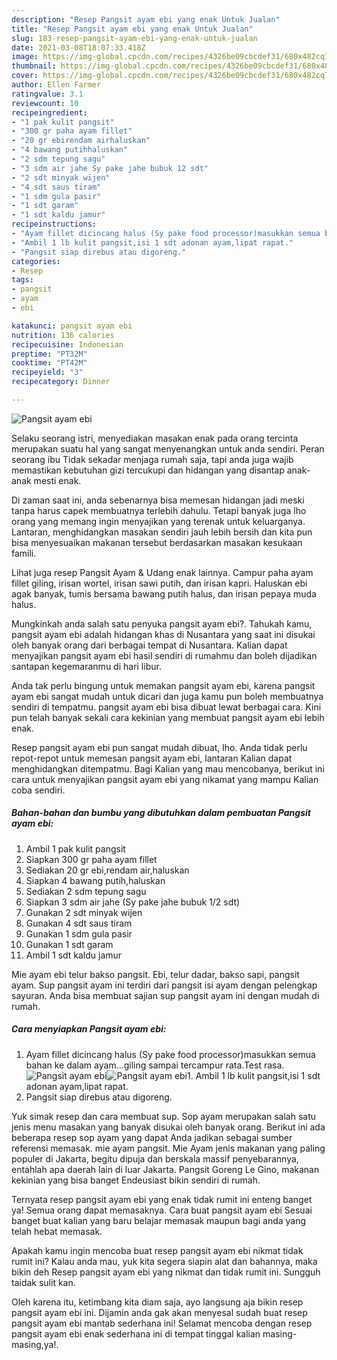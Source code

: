 ```yaml
---
description: "Resep Pangsit ayam ebi yang enak Untuk Jualan"
title: "Resep Pangsit ayam ebi yang enak Untuk Jualan"
slug: 183-resep-pangsit-ayam-ebi-yang-enak-untuk-jualan
date: 2021-03-08T18:07:33.418Z
image: https://img-global.cpcdn.com/recipes/4326be09cbcdef31/680x482cq70/pangsit-ayam-ebi-foto-resep-utama.jpg
thumbnail: https://img-global.cpcdn.com/recipes/4326be09cbcdef31/680x482cq70/pangsit-ayam-ebi-foto-resep-utama.jpg
cover: https://img-global.cpcdn.com/recipes/4326be09cbcdef31/680x482cq70/pangsit-ayam-ebi-foto-resep-utama.jpg
author: Ellen Farmer
ratingvalue: 3.1
reviewcount: 10
recipeingredient:
- "1 pak kulit pangsit"
- "300 gr paha ayam fillet"
- "20 gr ebirendam airhaluskan"
- "4 bawang putihhaluskan"
- "2 sdm tepung sagu"
- "3 sdm air jahe Sy pake jahe bubuk 12 sdt"
- "2 sdt minyak wijen"
- "4 sdt saus tiram"
- "1 sdm gula pasir"
- "1 sdt garam"
- "1 sdt kaldu jamur"
recipeinstructions:
- "Ayam fillet dicincang halus (Sy pake food processor)masukkan semua bahan ke dalam ayam...giling sampai tercampur rata.Test rasa."
- "Ambil 1 lb kulit pangsit,isi 1 sdt adonan ayam,lipat rapat."
- "Pangsit siap direbus atau digoreng."
categories:
- Resep
tags:
- pangsit
- ayam
- ebi

katakunci: pangsit ayam ebi 
nutrition: 136 calories
recipecuisine: Indonesian
preptime: "PT32M"
cooktime: "PT42M"
recipeyield: "3"
recipecategory: Dinner

---
```



![Pangsit ayam ebi](https://img-global.cpcdn.com/recipes/4326be09cbcdef31/680x482cq70/pangsit-ayam-ebi-foto-resep-utama.jpg)

Selaku seorang istri, menyediakan masakan enak pada orang tercinta merupakan suatu hal yang sangat menyenangkan untuk anda sendiri. Peran seorang ibu Tidak sekadar menjaga rumah saja, tapi anda juga wajib memastikan kebutuhan gizi tercukupi dan hidangan yang disantap anak-anak mesti enak.

Di zaman  saat ini, anda sebenarnya bisa memesan hidangan jadi meski tanpa harus capek membuatnya terlebih dahulu. Tetapi banyak juga lho orang yang memang ingin menyajikan yang terenak untuk keluarganya. Lantaran, menghidangkan masakan sendiri jauh lebih bersih dan kita pun bisa menyesuaikan makanan tersebut berdasarkan masakan kesukaan famili. 

Lihat juga resep Pangsit Ayam &amp; Udang enak lainnya. Campur paha ayam fillet giling, irisan wortel, irisan sawi putih, dan irisan kapri. Haluskan ebi agak banyak, tumis bersama bawang putih halus, dan irisan pepaya muda halus.

Mungkinkah anda salah satu penyuka pangsit ayam ebi?. Tahukah kamu, pangsit ayam ebi adalah hidangan khas di Nusantara yang saat ini disukai oleh banyak orang dari berbagai tempat di Nusantara. Kalian dapat menyajikan pangsit ayam ebi hasil sendiri di rumahmu dan boleh dijadikan santapan kegemaranmu di hari libur.

Anda tak perlu bingung untuk memakan pangsit ayam ebi, karena pangsit ayam ebi sangat mudah untuk dicari dan juga kamu pun boleh membuatnya sendiri di tempatmu. pangsit ayam ebi bisa dibuat lewat berbagai cara. Kini pun telah banyak sekali cara kekinian yang membuat pangsit ayam ebi lebih enak.

Resep pangsit ayam ebi pun sangat mudah dibuat, lho. Anda tidak perlu repot-repot untuk memesan pangsit ayam ebi, lantaran Kalian dapat menghidangkan ditempatmu. Bagi Kalian yang mau mencobanya, berikut ini cara untuk menyajikan pangsit ayam ebi yang nikamat yang mampu Kalian coba sendiri.

<!--inarticleads1-->

##### Bahan-bahan dan bumbu yang dibutuhkan dalam pembuatan Pangsit ayam ebi:

1. Ambil 1 pak kulit pangsit
1. Siapkan 300 gr paha ayam fillet
1. Sediakan 20 gr ebi,rendam air,haluskan
1. Siapkan 4 bawang putih,haluskan
1. Sediakan 2 sdm tepung sagu
1. Siapkan 3 sdm air jahe (Sy pake jahe bubuk 1/2 sdt)
1. Gunakan 2 sdt minyak wijen
1. Gunakan 4 sdt saus tiram
1. Gunakan 1 sdm gula pasir
1. Gunakan 1 sdt garam
1. Ambil 1 sdt kaldu jamur


Mie ayam ebi telur bakso pangsit. Ebi, telur dadar, bakso sapi, pangsit ayam. Sup pangsit ayam ini terdiri dari pangsit isi ayam dengan pelengkap sayuran. Anda bisa membuat sajian sup pangsit ayam ini dengan mudah di rumah. 

<!--inarticleads2-->

##### Cara menyiapkan Pangsit ayam ebi:

1. Ayam fillet dicincang halus (Sy pake food processor)masukkan semua bahan ke dalam ayam...giling sampai tercampur rata.Test rasa.
<img src="https://img-global.cpcdn.com/steps/9d7776b956df365d/160x128cq70/pangsit-ayam-ebi-langkah-memasak-1-foto.jpg" alt="Pangsit ayam ebi"><img src="https://img-global.cpcdn.com/steps/dc30dfa0a22b64ad/160x128cq70/pangsit-ayam-ebi-langkah-memasak-1-foto.jpg" alt="Pangsit ayam ebi">1. Ambil 1 lb kulit pangsit,isi 1 sdt adonan ayam,lipat rapat.
1. Pangsit siap direbus atau digoreng.


Yuk simak resep dan cara membuat sup. Sop ayam merupakan salah satu jenis menu masakan yang banyak disukai oleh banyak orang. Berikut ini ada beberapa resep sop ayam yang dapat Anda jadikan sebagai sumber referensi memasak. mie ayam pangsit. Mie Ayam jenis makanan yang paling populer di Jakarta, begitu dipuja dan berskala massif penyebarannya, entahlah apa daerah lain di luar Jakarta. Pangsit Goreng Le Gino, makanan kekinian yang bisa banget Endeusiast bikin sendiri di rumah. 

Ternyata resep pangsit ayam ebi yang enak tidak rumit ini enteng banget ya! Semua orang dapat memasaknya. Cara buat pangsit ayam ebi Sesuai banget buat kalian yang baru belajar memasak maupun bagi anda yang telah hebat memasak.

Apakah kamu ingin mencoba buat resep pangsit ayam ebi nikmat tidak rumit ini? Kalau anda mau, yuk kita segera siapin alat dan bahannya, maka bikin deh Resep pangsit ayam ebi yang nikmat dan tidak rumit ini. Sungguh taidak sulit kan. 

Oleh karena itu, ketimbang kita diam saja, ayo langsung aja bikin resep pangsit ayam ebi ini. Dijamin anda gak akan menyesal sudah buat resep pangsit ayam ebi mantab sederhana ini! Selamat mencoba dengan resep pangsit ayam ebi enak sederhana ini di tempat tinggal kalian masing-masing,ya!.

